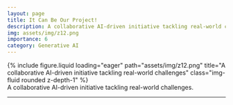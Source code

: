 ```yaml
---
layout: page
title: It Can Be Our Project!
description: A collaborative AI-driven initiative tackling real-world challenges.
img: assets/img/z12.png
importance: 6
category: Generative AI
---
```



<!-- ### **A collaborative AI-driven initiative tackling real-world challenges** -->

<div class="row justify-content-sm-center">
  <div class="col-sm-8 mt-3 mt-md-0">
    {% include figure.liquid loading="eager" path="assets/img/z12.png" title="A collaborative AI-driven initiative tackling real-world challenges" class="img-fluid rounded z-depth-1" %}
  </div>
</div>
<div class="caption">
    A collaborative AI-driven initiative tackling real-world challenges.
</div>

---
